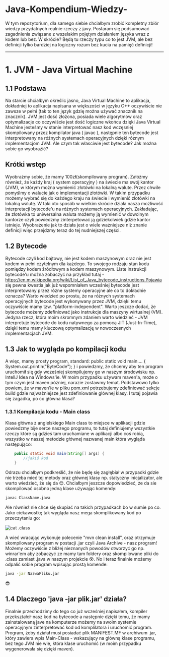 # Java-Kompendium-Wiedzy-
W tym repozytorium, dla samego siebie chciałbym zrobić kompletny zbiór wiedzy przydatnych realnie rzeczy z javy. Postaram się podsumować zagadnienia związane z wszelakim pojętym działaniem języka wraz z kodem lub bez. W skrócie? Będą tu rzeczy typu co to jest JVM, ale bez definicji tylko bardziej na logiczny rozum bez kucia na pamięć definicji!


---


# 1. JVM - Java Virtual Machine

## 1.1 Podstawa

Na starcie chciałbym określic jasno, Java Virtual Machine to aplikacja, dokładniej to aplikacja napisana w większości w języku C++ oczywiście nie zawsze w pełni (tak to ten język gdzię można używać znacznik na znacznik). JVM jest dość złożona, posiada wiele algorytmów oraz optymalizacje co oczywiście jest dość logiczne wkońcu dzięki Java Virtual Machine jesteśmy w stanie interpretować nasz kod wczęsniej skompilowany przez kompilator java ( javac ), następnie ten bytecode jest interpretowany na różnych systemach operacyjnych dzięki róznym implementacjom JVM. Ale czym tak własciwie jest bytecode? Jak można sobie go wyobraźić?

## Krótki wstęp

Wyobrażmy sobie, że mamy 100zł(skompilowany program). Załóżmy również, że każdy kraj ( system operacyjny ) na świecie ma swój kantor (JVM), w którym można wymienić złotówki na lokalną walute. Przez chwile pomyślmy o walucie jak o implementacji złotówki. W takim przypadku możemy wybrać się do każdego kraju na świecie i wymienić złotówki na lokalną walutę. W taki oto sposób w wielkim skrócie działa nasza możliwość interpretacji bytecode'u na różnych systemach operacyjnych. Zakładając, że złotówka to uniwersalna waluta możemy ją wymienić w dowolnym kantorze czyli powiedzmy zinterpetować ją gdziekolwiek gdzie kantor istnieje. Wyobrażenie jak to działa jest o wiele ważniejsze niż znanie definicji więc przejdzmy teraz do tej nudniejszej części. 

## 1.2 Bytecode
Bytecode czyli kod bajtowy, nie jest kodem maszynowym oraz nie jest kodem w pełni czytelnym dla każdego. To swojego rodzaju stan kodu pomiędzy kodem źródłowym a kodem maszynowym. Liste instrukcji bytecode'u można zobaczyć na przykład tutaj - https://en.m.wikipedia.org/wiki/List_of_Java_bytecode_instructions.Pojawia się pewna kwestia jak już wspomniałem wcześniej bytecode jest interpretowany przez rózne systemy operacyjne ale co to dokładnie oznacza? Warto wiedzieć po prostu, że na różnych systemach operacyjnych bytecode jest wykonywany przez JVM, dzięki temu oczywiście mamy tzw. "platform-independent". Warto jeszcze dodać, że bytecode możemy zdefiniować jako instrukcje dla maszyny wirtualnej (VM). Jedyna rzecz, która moim skromnym zdaniem warto wiedzieć - JVM interpretuje bytecode do kodu natywnego za pomocą JIT (Just-In-Time), dzięki temu mamy kluczową optymalizację w nowoczesnych implementacjach JVM.

## 1.3 Jak to wygląda po kompilacji kodu
A więc, mamy prosty program, standard:
public static void main.... { System.out.println("ByteCode"); } i powiedzmy, że chcemy aby ten program uruchomił się gdy wcześniej skompilujemy go w naszym środowisku np. IntellJ Idea na Windows'ie. 
W moim przypadku używam maven'a, może o tym czym jest maven później, narazie zostawmy temat.
Podstawowo tylko powiem, że w maven'ie w pliku pom.xml potrzebujemy zdefiniować sekcje build gdzie najważniejsze jest zdefiniowanie głównej klasy. I tutaj pojawia się zagadka, po co główna klasa?

### 1.3.1 Kompilacja kodu - Main class
Klasa główna z angielskiego Main class to miejsce w aplikacji gdzie powiedzmy bije serce naszego programu, to tutaj definiujemy wszystkie rzeczy które są gdzieś tam uruchamiane w aplikacji albo coś robią, wszystko w naszej metodzie głównej nazwanej main która wygląda następująco:
```java
    public static void main(String[] args) {
        //jakiś kod
    }
```
Odrazu chciałbym podkreślić, że nie będę się zagłębiał w przypadki gdzie nie trzeba mieć tej metody oraz głównej klasy np. statyczny inicjalizator, ale warto wiedzieć, że się da 😊.
Chciałbym jeszcze dopowiedzieć, że da sie skompilować osobno jedną klase używając komendy:
```bash
javac ClassName.java
```
Ale również nie chce się skupiać na takich przypadkach bo w sumie po co.
Jako ciekawostkę tak wygląda nasz mega skomplikowany kod po przeczytaniu go:

![cat .class](https://i.imgur.com/W1yYzg7.png)

A wieć wracając wykonuje polecenie "mvn clean install", oraz otrzymuje skompilowany program w postacji .jar czyli Java Archive - nasz program!
Możemy oczywiście z bliżej nieznanych powodów otworzyć go np. winrar'em aby zobaczyć ze mamy tam foldery oraz skompilowane pliki do .class zamiast .java w naszym projekcie 😵.
No i teraz finalnie możemy odpalić sobie program wpisując prostą komende:
```bash
java -jar NazwaPliku.jar
```
😎
## 1.4 Dlaczego 'java -jar plik.jar' działa?

Finalnie przechodzimy do tego co już wcześniej napisałem, kompiler przekształcił nasz kod na bytecode a następnie dzięki temu, że mamy zainstalowaną jave na komputerze możemy na swoim systemie operacyjnym zinterpretować kod od komplilatora i uruchomić program.
Program, żeby działał musi posiadać plik MANIFEST.MF w archiwum .jar, który zawiera wpis Main-Class - wskazujący na główną klase programu, bez tego JVM nie wie, która klase uruchomić (w moim przypadku wygenerowała się dzięki maven).
